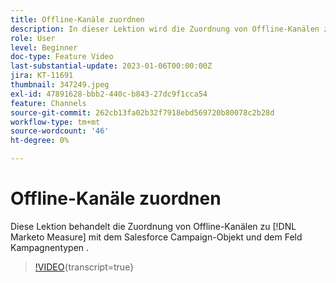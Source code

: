 ```yaml
---
title: Offline-Kanäle zuordnen
description: In dieser Lektion wird die Zuordnung von Offline-Kanälen zu [!DNL Marketo Measure] mit dem Campaign-Objekt Salesforce und dem Feld Kampagnentypen behandelt.
role: User
level: Beginner
doc-type: Feature Video
last-substantial-update: 2023-01-06T00:00:00Z
jira: KT-11691
thumbnail: 347249.jpeg
exl-id: 47891628-bbb2-440c-b843-27dc9f1cca54
feature: Channels
source-git-commit: 262cb13fa02b32f7918ebd569720b80078c2b28d
workflow-type: tm+mt
source-wordcount: '46'
ht-degree: 0%

---
```


# Offline-Kanäle zuordnen

Diese Lektion behandelt die Zuordnung von Offline-Kanälen zu [!DNL Marketo Measure] mit dem Salesforce Campaign-Objekt und dem Feld Kampagnentypen .

>[!VIDEO](https://video.tv.adobe.com/v/347249/?learn=on){transcript=true}
